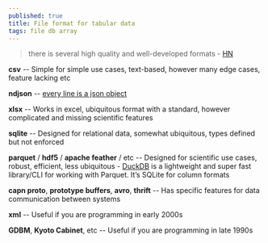 ```yaml
---
published: true
title: File format for tabular data
tags: file db array
---
```

> there is several high quality and well-developed formats - [HN](https://news.ycombinator.com/item?id=31255775)

**csv** -- Simple for simple use cases, text-based, however many edge cases, feature lacking etc

**ndjson** -- [every line is a json object](https://news.ycombinator.com/item?id=31256664)

**xlsx** -- Works in excel, ubiquitous format with a standard, however complicated and missing scientific features

**sqlite** -- Designed for relational data, somewhat ubiquitous, types defined but not enforced

**parquet** / **hdf5** / **apache feather** / etc -- Designed for scientific use cases, robust, efficient, less ubiquitous
	- [DuckDB](https://news.ycombinator.com/item?id=31220841) is a lightweight and super fast library/CLI for working with Parquet. It’s SQLite for column formats

**capn proto**, **prototype buffers**, **avro**, **thrift** -- Has specific features for data communication between systems

**xml** -- Useful if you are programming in early 2000s

**GDBM**, **Kyoto Cabinet**, etc -- Useful if you are programming in late 1990s
